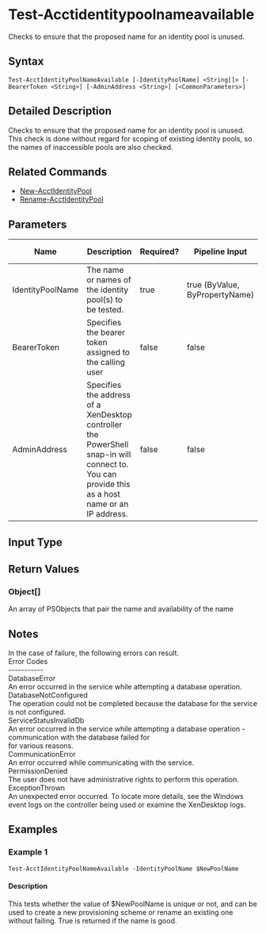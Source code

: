 ﻿
# Test-Acctidentitypoolnameavailable
Checks to ensure that the proposed name for an identity pool is unused.
## Syntax
```
Test-AcctIdentityPoolNameAvailable [-IdentityPoolName] <String[]> [-BearerToken <String>] [-AdminAddress <String>] [<CommonParameters>]
```
## Detailed Description
Checks to ensure that the proposed name for an identity pool is unused. This check is done without regard for scoping of existing identity pools, so the names of inaccessible pools are also checked.


## Related Commands

* [New-AcctIdentityPool](../New-AcctIdentityPool/)
* [Rename-AcctIdentityPool](../Rename-AcctIdentityPool/)
## Parameters
| Name   | Description | Required? | Pipeline Input | Default Value |
| --- | --- | --- | --- | --- |
| IdentityPoolName | The name or names of the identity pool(s) to be tested. | true | true (ByValue, ByPropertyName) |  |
| BearerToken | Specifies the bearer token assigned to the calling user | false | false |  |
| AdminAddress | Specifies the address of a XenDesktop controller the PowerShell snap-in will connect to. You can provide this as a host name or an IP address. | false | false | Localhost. Once a value is provided by any cmdlet, this value becomes the default. |

## Input Type

### 

## Return Values

### Object\[\]
An array of PSObjects that pair the name and availability of the name
## Notes
In the case of failure, the following errors can result.<br>    Error Codes<br>    -----------<br>    DatabaseError<br>    An error occurred in the service while attempting a database operation.<br>    DatabaseNotConfigured<br>    The operation could not be completed because the database for the service is not configured.<br>    ServiceStatusInvalidDb<br>    An error occurred in the service while attempting a database operation - communication with the database failed for<br>    for various reasons.<br>    CommunicationError<br>    An error occurred while communicating with the service.<br>    PermissionDenied<br>    The user does not have administrative rights to perform this operation.<br>    ExceptionThrown<br>    An unexpected error occurred.  To locate more details, see the Windows event logs on the controller being used or examine the XenDesktop logs.
## Examples

### Example 1
```
Test-AcctIdentityPoolNameAvailable -IdentityPoolName $NewPoolName
```
#### Description
This tests whether the value of \$NewPoolName is unique or not, and can be used to create a new provisioning scheme or rename an existing one without failing. True is returned if the name is good.
